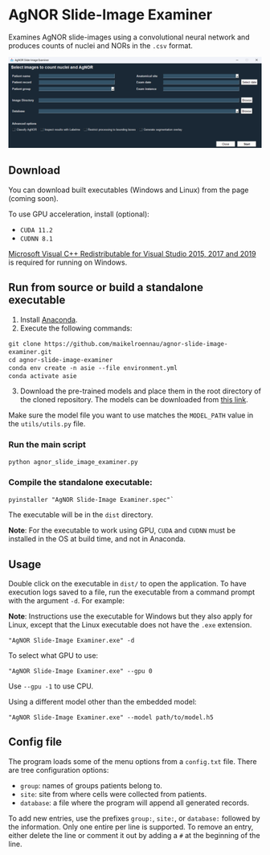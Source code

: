 # AgNOR Slide-Image Examiner

Examines AgNOR slide-images using a convolutional neural network and produces counts of nuclei and NORs in the `.csv` format.

![User interface of the AgNOR Slide-Image Examiner](program.png)

## Download

You can download built executables (Windows and Linux) from the page (coming soon).

To use GPU acceleration, install (optional):
- `CUDA 11.2`
- `CUDNN 8.1`

[Microsoft Visual C++ Redistributable for Visual Studio 2015, 2017 and 2019](https://learn.microsoft.com/en-US/cpp/windows/latest-supported-vc-redist?view=msvc-170) is required for running on Windows.

## Run from source or build a standalone executable

1. Install [Anaconda](https://www.anaconda.com/).
2. Execute the following commands:

```console
git clone https://github.com/maikelroennau/agnor-slide-image-examiner.git
cd agnor-slide-image-examiner
conda env create -n asie --file environment.yml
conda activate asie
```

3. Download the pre-trained models and place them in the root directory of the cloned repository. The models can be downloaded from [this link](https://ufrgscpd-my.sharepoint.com/:f:/g/personal/00330519_ufrgs_br/EnzAQbs3_4FHlbxemScpD9IBVKNpGUbXRH0Oqqw7nFkYGA?e=vRbBpS).

Make sure the model file you want to use matches the `MODEL_PATH` value in the `utils/utils.py` file.

### Run the main script

```console
python agnor_slide_image_examiner.py
```

### Compile the standalone executable:

```console
pyinstaller "AgNOR Slide-Image Examiner.spec"`
```

The executable will be in the `dist` directory.

**Note**: For the executable to work using GPU, `CUDA` and `CUDNN` must be installed in the OS at build time, and not in Anaconda.

## Usage

Double click on the executable in `dist/` to open the application. To have execution logs saved to a file, run the executable from a command prompt with the argument `-d`. For example:

**Note**: Instructions use the executable for Windows but they also apply for Linux, except that the Linux executable does not have the `.exe` extension.

```console
"AgNOR Slide-Image Examiner.exe" -d
```

To select what GPU to use:

```console
"AgNOR Slide-Image Examiner.exe" --gpu 0
```

Use `--gpu -1` to use CPU.

Using a different model other than the embedded model:

```console
"AgNOR Slide-Image Examiner.exe" --model path/to/model.h5
```

## Config file

The program loads some of the menu options from a `config.txt` file. There are tree configuration options:

- `group`: names of groups patients belong to.
- `site`: site from where cells were collected from patients.
- `database`: a file where the program will append all generated records.

To add new entries, use the prefixes `group:`, `site:`, or `database:` followed by the information. Only one entire per line is supported. To remove an entry, either delete the line or comment it out by adding a `#` at the beginning of the line.
